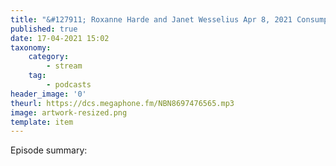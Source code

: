 ```yaml
---
title: "&#127911; Roxanne Harde and Janet Wesselius Apr 8, 2021 Consumption and the Literary Cookbook"
published: true
date: 17-04-2021 15:02
taxonomy:
    category:
        - stream
    tag:
        - podcasts
header_image: '0'
theurl: https://dcs.megaphone.fm/NBN8697476565.mp3
image: artwork-resized.png
template: item
--- 
```

Episode summary: 
